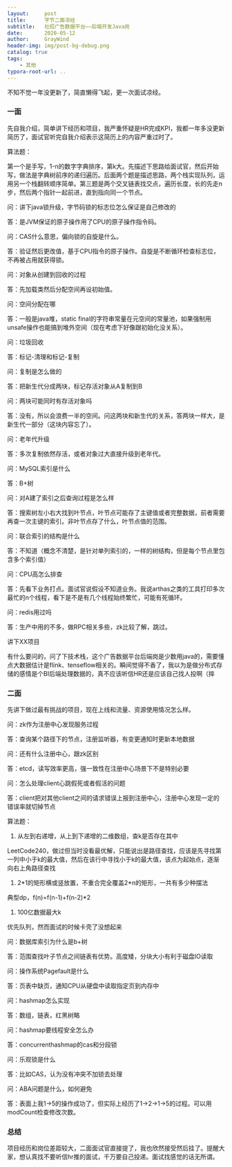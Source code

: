 ```yaml
---
layout:     post
title:      字节二面凉经
subtitle:   社招广告数据平台——后端开发Java岗
date:       2020-05-12
author:     GrayWind
header-img: img/post-bg-debug.png
catalog: true
tags:
    - 其他
typora-root-url: ..
---
```


不知不觉一年没更新了，简直懒得飞起，更一次面试凉经。

### 一面

先自我介绍，简单讲下经历和项目，我严重怀疑是HR完成KPI，我都一年多没更新简历了，面试官听完自我介绍表示这简历上的内容严重过时了。

算法题：

第一个是手写，1-n的数字字典排序，第k大。先描述下思路给面试官，然后开始写，做法是字典树前序的递归遍历。后面两个题是描述思路，两个栈实现队列，运用另一个栈翻转顺序简单。第三题是两个交叉链表找交点，遍历长度，长的先走n步，然后两个指针一起前进，直到指向同一个节点。

问：讲下java锁升级，字节码锁的标志位怎么保证是自己修改的

答：是JVM保证的原子操作用了CPU的原子操作指令码。

问：CAS什么意思，偏向锁的自旋是什么。

答：验证然后更改值，基于CPU指令的原子操作。自旋是不断循环检查标志位，不再被占用就获得锁。

问：对象从创建到回收的过程

答：先加载类然后分配空间再设初始值。

问：空间分配在哪

答：一般是java堆，static final的字符串常量在元空间的常量池，如果强制用unsafe操作也能搞到堆外空间（现在考虑下好像跟初始化没关系）。

问：垃圾回收

答：标记-清理和标记-复制

问：复制是怎么做的

答：把新生代分成两块，标记存活对象从A复制到B

问：两块可能同时有存活对象吗

答：没有，所以会浪费一半的空间。问这两块和新生代的关系，答两块一样大，是新生代一部分（这块内容忘了）。

问：老年代升级

答：多次复制依然存活，或者对象过大直接升级到老年代。

问：MySQL索引是什么

答：B+树

问：对A建了索引之后查询过程是怎么样

答：搜索树左小右大找到叶节点，叶节点可能存了主键值或者完整数据，前者需要再查一次主键的索引。非叶节点存了什么，叶节点值的范围。

问：联合索引的结构是什么

答：不知道（概念不清楚，是针对单列索引的，一样的树结构，但是每个节点里包含多个索引值）

问：CPU高怎么排查

答：先看下业务打点。面试官说假设不知道业务。我说arthas之类的工具打印多次最忙的n个线程，看下是不是有几个线程始终繁忙，可能有死循环。

问：redis用过吗

答：生产中用的不多，做RPC相关多些，zk比较了解，跳过。

讲下XX项目

有什么要问的，问了下技术栈，这个广告数据平台后端岗是少数用java的，需要懂点大数据估计是flink、tenseflow相关的。瞬间觉得不香了，我以为是做分布式存储的感情是个BI后端处理数据的，真不应该听信HR还是应该自己找人投啊（摔



### 二面

先讲下做过最有挑战的项目，现在上线和流量、资源使用情况怎么样。

问：zk作为注册中心发现服务过程

答：查询某个路径下的节点，注册监听器，有变更通知时更新本地数据

问：还有什么注册中心，跟zk区别

答：etcd，读写效率更高，强一致性在注册中心场景下不是特别必要

问：怎么处理client心跳假死或者假活的问题

答：client把对其他client之间的请求错误上报到注册中心，注册中心发现一定的错误率就切掉节点

算法题：

1. 从左到右递增，从上到下递增的二维数组，查k是否存在其中

LeetCode240，做过但当时没看最优解，只能说出是路径查找，应该是先寻找第一列中小于k的最大值，然后在该行中寻找小于k的最大值，该点为起始点，逐渐向右上角路径查找

1. 2*1的矩形横或竖放置，不重合完全覆盖2\*n的矩形，一共有多少种摆法

典型dp，f(n)=f(n-1)+f(n-2)*2

1. 100亿数据最大k

优先队列，然而面试的时候卡壳了没想起来

问：数据库索引为什么是b+树

答：范围查找叶子节点之间链表有优势。高度矮，分块大小有利于磁盘IO读取

问：操作系统Pagefault是什么

答：页表中缺页，通知CPU从硬盘中读取指定页到内存中

问：hashmap怎么实现

答：数组，链表，红黑树略

问：hashmap要线程安全怎么办

答：concurrenthashmap的cas和分段锁

问：乐观锁是什么

答：比如CAS，认为没有冲突不加锁去处理

问：ABA问题是什么，如何避免

答：表面上我1->5的操作成功了，但实际上经历了1->2->1->5的过程。可以用modCount检查修改次数。

### 总结

项目经历和岗位差距较大，二面面试官直接提了，我也欣然接受然后挂了。提醒大家，想认真找不要听信hr推的面试，千万要自己投递。面试找感觉的话无所谓。